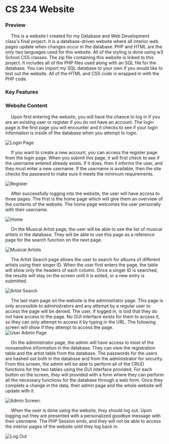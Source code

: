 # CS 234 Website
### Preview 
&emsp; This is a website I created for my Database and Web Development class's final project. It is a database-driven website where all interior web pages update when changes occur in the database. PHP and HTML are the only two languages used for this website. All of the styling is done using w3 School CSS classes. 
The zip file containing this website is linked to this project. It includes all of the PHP files used along with an SQL file for the database. You can import my SQL database to your own if you would like to test out the website. All of the HTML and CSS code is wrapped in with the PHP code.

### Key Features


### Website Content
&emsp; Upon first entering the website, you will have the chance to log in if you are an existing user or register if you do not have an account. The login page is the first page you will encounter and it checks to see if your login information is inside of the database when you attempt to login.

![Login Page](https://github.com/bendery13/CS234_Website/assets/152329584/505610e8-aca0-4e53-b54a-2d13ea381c91)

&emsp; If you want to create a new account, you can access the register page from the login page. When you submit this page, it will first check to see if the username entered already exists. If it does, then it informs the user, and they must enter a new username. If the username is available, then the site checks the password to make sure it meets the minimum requirements.

![Register](https://github.com/bendery13/CS234_Website/assets/152329584/280fc9e9-c89f-44fe-9193-d38156111d6c)

&emsp; After successfully logging into the website, the user will have access to three pages. The first is the home page which will give them an overview of the contents of the website. The home page welcomes the user personally with their username.

![Home](https://github.com/bendery13/CS234_Website/assets/152329584/a2408583-4a93-41cb-9a63-4f388161a479)

&emsp; On the Musical Artist page, the user will be able to see the list of musical artists in the database. They will be able to use this page as a reference page for the search function on the next page.

![Musical Artists](https://github.com/bendery13/CS234_Website/assets/152329584/448435fe-da77-4e3c-a25a-397e4be35250)

&emsp; The Artist Search page allows the user to search for albums of different artists using their singer ID. When the user first enters the page, the table will show only the headers of each column. Once a singer ID is searched, the results will stay on the screen until it is exited, or a new entry is submitted.

![Artist Search](https://github.com/bendery13/CS234_Website/assets/152329584/74a23ec4-111b-4681-a877-ed61b8a458e9)

&emsp; The last main page on the website is the administrator page. This page is only accessible to administrators and any attempt by a regular user to access the page will be denied. The user, if logged in, is told that they do not have access to the page. No GUI interface exists for them to access it, so they can only attempt to access it by typing in the URL. The following screen will show if they attempt to access the page.   
![User Admin Page](https://github.com/bendery13/CS234_Website/assets/152329584/056059ec-618f-4d36-baca-170df74666a1)

&emsp; On the administrator page, the admin will have access to most of the nonsensitive information in the database. They can view the registration table and the artist table from the database. The passwords for the users are hashed out both in the database and from the administrator for security. From this screen, the admin will be able to perform all of the CRUD functions for the two tables using the GUI interface provided. For each button on the screen, they will provided with a form where they can perform all the necessary functions for the database through a web form. Once they complete a change in the data, their admin page and the whole website will update with it.

![Admin Screen.](https://github.com/bendery13/CS234_Website/assets/152329584/64e26e35-8445-47fa-ab75-8ef51616d92e)

&emsp; When the user is done using the website, they should log out. Upon logging out they are presented with a personalized goodbye message with their username. The PHP Session ends, and they will not be able to access the interior pages of the website until they log back in.

![Log Out](https://github.com/bendery13/CS234_Website/assets/152329584/93a408f6-67bf-481a-912e-0380abc508f0)




